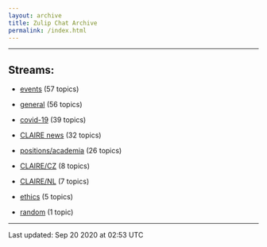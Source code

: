```yaml
---
layout: archive
title: Zulip Chat Archive
permalink: /index.html
---
```


---

## Streams:

* [events](stream/201207-events/index.html) (57 topics)

* [general](stream/201199-general/index.html) (56 topics)

* [covid-19](stream/226112-covid-19/index.html) (39 topics)

* [CLAIRE news](stream/201957-CLAIRE-news/index.html) (32 topics)

* [positions/academia](stream/203258-positions/academia/index.html) (26 topics)

* [CLAIRE/CZ](stream/203399-CLAIRE/CZ/index.html) (8 topics)

* [CLAIRE/NL](stream/203255-CLAIRE/NL/index.html) (7 topics)

* [ethics](stream/228366-ethics/index.html) (5 topics)

* [random](stream/202125-random/index.html) (1 topic)

<hr><p>Last updated: Sep 20 2020 at 02:53 UTC</p>